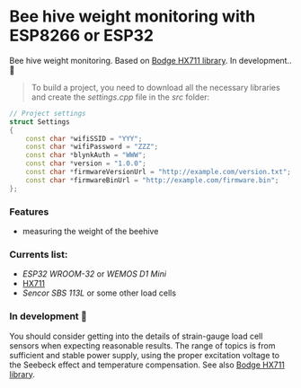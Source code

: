 # Bee hive weight monitoring with ESP8266 or ESP32
Bee hive weight monitoring. 
Based on [Bodge HX711 library](https://github.com/bogde/HX711).
In development.. 🚧 

> To build a project, you need to download all the necessary libraries and create the *settings.cpp* file in the *src* folder:
```c++
// Project settings
struct Settings
{
    const char *wifiSSID = "YYY";
    const char *wifiPassword = "ZZZ";
    const char *blynkAuth = "WWW";
    const char *version = "1.0.0";
    const char *firmwareVersionUrl = "http://example.com/version.txt";
    const char *firmwareBinUrl = "http://example.com/firmware.bin";
};
```
### Features
* measuring the weight of the beehive

### Currents list:

* *ESP32 WROOM-32* or *WEMOS D1 Mini*
* [HX711](https://www.aliexpress.com/wholesale?SearchText=hx711)
* *Sencor SBS 113L* or some other load cells

### In development 🚧
You should consider getting into the details of strain-gauge load cell sensors when expecting reasonable results. The range of topics is from sufficient and stable power supply, using the proper excitation voltage to the Seebeck effect and temperature compensation. See also [Bodge HX711 library](https://github.com/bogde/HX711).